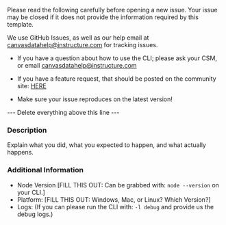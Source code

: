 Please read the following carefully before opening a new issue.
Your issue may be closed if it does not provide the information required by this template.

We use GitHub Issues, as well as our help email at canvasdatahelp@instructure.com for tracking issues.

- If you have a question about how to use the CLI; please ask your CSM, or email canvasdatahelp@instructure.com
- If you have a feature request, that should be posted on the community site: [HERE][community_link]

- Make sure your issue reproduces on the latest version!

--- Delete everything above this line ---

### Description ###

Explain what you did, what you expected to happen, and what actually happens.

### Additional Information ###

* Node Version [FILL THIS OUT: Can be grabbed with: `node --version` on your CLI.]
* Platform: [FILL THIS OUT: Windows, Mac, or Linux? Which Version?]
* Logs: (If you can please run the CLI with: `-l debug` and provide us the debug logs.)

[community_link]: https://community.canvaslms.com/community/answers/data